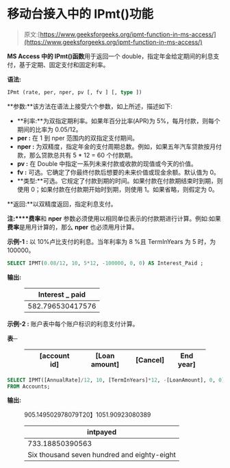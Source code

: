 # 移动台接入中的 IPmt()功能

> 原文:[https://www.geeksforgeeks.org/ipmt-function-in-ms-access/](https://www.geeksforgeeks.org/ipmt-function-in-ms-access/)

**MS Access 中的 IPmt()函数**用于返回一个 double，指定年金给定期间的利息支付，基于定期、固定支付和固定利率。

**语法:**

```sql
IPmt (rate, per, nper, pv [, fv ] [, type ])
```

**参数:**该方法在语法上接受六个参数，如上所述，描述如下:

*   **利率:**为双指定期利率。如果年百分比率(APR)为 5%，每月付款，则每个期间的比率为 0.05/12。
*   **per :** 在 1 到 nper 范围内的双指定支付期间。
*   **nper :** 为双精度，指定年金的支付周期总数。例如，如果五年汽车贷款按月付款，那么贷款总共有 5 * 12 = 60 个付款期。
*   **pv :** 在 Double 中指定一系列未来付款或收款的现值或今天的价值。
*   **fv :** 可选。它确定了你最终付款后想要的未来价值或现金余额。默认值为 0。
*   **类型:**可选。它规定了付款到期的时间。如果付款在付款期结束时到期，则使用 0；如果付款在付款期开始时到期，则使用 1。如果省略，则假定为 0。

**返回:**以双精度返回，指定利息支付。

**注:****费率**和 **nper** 参数必须使用以相同单位表示的付款期进行计算。例如:如果**费率**是用月计算的，那么 **nper** 也必须用月计算。

**示例-1 :**
以 10%卢比支付的利息。当年利率为 8 %且 TermInYears 为 5 时，为 100000。

```sql
SELECT IPMT(0.08/12, 10, 5*12, -100000, 0, 0) AS Interest_Paid ;
```

**输出:**

<figure class="table">

| Interest _ paid |
| --- |
| 582.796530417576 |

</figure>

**示例-2 :**
账户表中每个账户标识的利息支付计算。

**表─**

<figure class="table">

|  | [account id] | [Loan amount] | [Cancel] | End year] |
| --- | --- | --- | --- | --- |

</figure>

```sql
SELECT IPMT([AnnualRate]/12, 10, [TermInYears]*12, -[LoanAmount], 0, 0) AS INTPaid 
FROM Accounts;
```

**输出:**

<figure class="table">905.149502978079T20】1051.90923080389

| intpayed |
| --- |
| 733.18850390563 |
| Six thousand seven hundred and eighty-eight |

</figure>